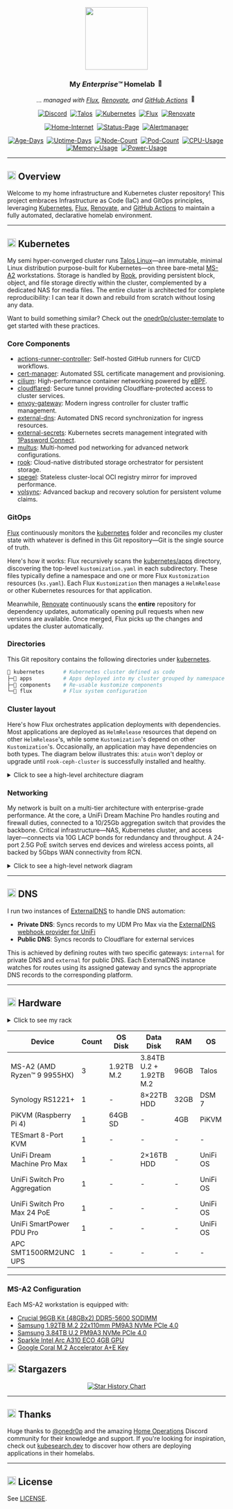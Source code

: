 <div align="center">

<img src="https://avatars.githubusercontent.com/u/36205263" align="center" width="144px" height="144px"/>

### My _Enterprise™_ Homelab <img src="https://fonts.gstatic.com/s/e/notoemoji/latest/1f680/512.gif" alt="🚀" width="16" height="16">

_... managed with [Flux](https://github.com/fluxcd/flux2), [Renovate](https://github.com/renovatebot/renovate), and [GitHub Actions](https://github.com/features/actions)_ <img src="https://fonts.gstatic.com/s/e/notoemoji/latest/1f916/512.gif" alt="🤖" width="16" height="16">

</div>

<div align="center">

[![Discord](https://img.shields.io/discord/673534664354430999?style=for-the-badge&label&logo=discord&logoColor=white&color=blue)](https://discord.gg/home-operations)&nbsp;
[![Talos](https://img.shields.io/endpoint?url=https%3A%2F%2Fkromgo.k13.dev%2Ftalos_version&style=for-the-badge&logo=talos&logoColor=white&color=blue&label=%20)](https://talos.dev)&nbsp;
[![Kubernetes](https://img.shields.io/endpoint?url=https%3A%2F%2Fkromgo.k13.dev%2Fkubernetes_version&style=for-the-badge&logo=kubernetes&logoColor=white&color=blue&label=%20)](https://kubernetes.io)&nbsp;
[![Flux](https://img.shields.io/endpoint?url=https%3A%2F%2Fkromgo.k13.dev%2Fflux_version&style=for-the-badge&logo=flux&logoColor=white&color=blue&label=%20)](https://fluxcd.io)&nbsp;
[![Renovate](https://img.shields.io/github/actions/workflow/status/buroa/k8s-gitops/renovate.yaml?branch=main&label=&logo=renovatebot&style=for-the-badge&color=blue)](https://github.com/buroa/k8s-gitops/actions/workflows/renovate.yaml)

</div>

<div align="center">

[![Home-Internet](https://img.shields.io/endpoint?url=https%3A%2F%2Fspoodermon.turbo.ac%2Fapi%2Fv1%2Fendpoints%2F_ping%2Fhealth%2Fbadge.shields&style=for-the-badge&logo=ubiquiti&logoColor=white&label=Home%20Internet)](https://status.k13.dev)&nbsp;
[![Status-Page](https://img.shields.io/endpoint?url=https%3A%2F%2Fspoodermon.turbo.ac%2Fapi%2Fv1%2Fendpoints%2F_status-page%2Fhealth%2Fbadge.shields&style=for-the-badge&logo=statuspage&logoColor=white&label=Status%20Page)](https://status.k13.dev)&nbsp;
[![Alertmanager](https://img.shields.io/endpoint?url=https%3A%2F%2Fspoodermon.turbo.ac%2Fapi%2Fv1%2Fendpoints%2F_heartbeat%2Fhealth%2Fbadge.shields&style=for-the-badge&logo=prometheus&logoColor=white&label=Alertmanager)](https://status.k13.dev)

</div>

<div align="center">

[![Age-Days](https://img.shields.io/endpoint?url=https%3A%2F%2Fkromgo.k13.dev%2Fcluster_age_days&style=flat-square&label=Age)](https://github.com/kashalls/kromgo)&nbsp;
[![Uptime-Days](https://img.shields.io/endpoint?url=https%3A%2F%2Fkromgo.k13.dev%2Fcluster_uptime_days&style=flat-square&label=Uptime)](https://github.com/kashalls/kromgo)&nbsp;
[![Node-Count](https://img.shields.io/endpoint?url=https%3A%2F%2Fkromgo.k13.dev%2Fcluster_node_count&style=flat-square&label=Nodes)](https://github.com/kashalls/kromgo)&nbsp;
[![Pod-Count](https://img.shields.io/endpoint?url=https%3A%2F%2Fkromgo.k13.dev%2Fcluster_pod_count&style=flat-square&label=Pods)](https://github.com/kashalls/kromgo)&nbsp;
[![CPU-Usage](https://img.shields.io/endpoint?url=https%3A%2F%2Fkromgo.k13.dev%2Fcluster_cpu_usage&style=flat-square&label=CPU)](https://github.com/kashalls/kromgo)&nbsp;
[![Memory-Usage](https://img.shields.io/endpoint?url=https%3A%2F%2Fkromgo.k13.dev%2Fcluster_memory_usage&style=flat-square&label=Memory)](https://github.com/kashalls/kromgo)&nbsp;
[![Power-Usage](https://img.shields.io/endpoint?url=https%3A%2F%2Fkromgo.k13.dev%2Fcluster_power_usage&style=flat-square&label=Power)](https://github.com/kashalls/kromgo)

</div>

---

## <img src="https://fonts.gstatic.com/s/e/notoemoji/latest/1f4a1/512.gif" alt="💡" width="20" height="20"> Overview

Welcome to my home infrastructure and Kubernetes cluster repository! This project embraces Infrastructure as Code (IaC) and GitOps principles, leveraging [Kubernetes](https://github.com/kubernetes/kubernetes), [Flux](https://github.com/fluxcd/flux2), [Renovate](https://github.com/renovatebot/renovate), and [GitHub Actions](https://github.com/features/actions) to maintain a fully automated, declarative homelab environment.

---

## <img src="https://fonts.gstatic.com/s/e/notoemoji/latest/1f331/512.gif" alt="🌱" width="20" height="20"> Kubernetes

My semi hyper-converged cluster runs [Talos Linux](https://github.com/siderolabs/talos)—an immutable, minimal Linux distribution purpose-built for Kubernetes—on three bare-metal [MS-A2](https://store.minisforum.com/products/minisforum-ms-a2) workstations. Storage is handled by [Rook](https://github.com/rook/rook), providing persistent block, object, and file storage directly within the cluster, complemented by a dedicated NAS for media files. The entire cluster is architected for complete reproducibility: I can tear it down and rebuild from scratch without losing any data.

Want to build something similar? Check out the [onedr0p/cluster-template](https://github.com/onedr0p/cluster-template) to get started with these practices.

### Core Components

- [actions-runner-controller](https://github.com/actions/actions-runner-controller): Self-hosted GitHub runners for CI/CD workflows.
- [cert-manager](https://github.com/cert-manager/cert-manager): Automated SSL certificate management and provisioning.
- [cilium](https://github.com/cilium/cilium): High-performance container networking powered by [eBPF](https://ebpf.io).
- [cloudflared](https://github.com/cloudflare/cloudflared): Secure tunnel providing Cloudflare-protected access to cluster services.
- [envoy-gateway](https://github.com/envoyproxy/gateway): Modern ingress controller for cluster traffic management.
- [external-dns](https://github.com/kubernetes-sigs/external-dns): Automated DNS record synchronization for ingress resources.
- [external-secrets](https://github.com/external-secrets/external-secrets): Kubernetes secrets management integrated with [1Password Connect](https://github.com/1Password/connect).
- [multus](https://github.com/k8snetworkplumbingwg/multus-cni): Multi-homed pod networking for advanced network configurations.
- [rook](https://github.com/rook/rook): Cloud-native distributed storage orchestrator for persistent storage.
- [spegel](https://github.com/spegel-org/spegel): Stateless cluster-local OCI registry mirror for improved performance.
- [volsync](https://github.com/backube/volsync): Advanced backup and recovery solution for persistent volume claims.

### GitOps

[Flux](https://github.com/fluxcd/flux2) continuously monitors the [kubernetes](./kubernetes) folder and reconciles my cluster state with whatever is defined in this Git repository—Git is the single source of truth.

Here's how it works: Flux recursively scans the [kubernetes/apps](./kubernetes/apps) directory, discovering the top-level `kustomization.yaml` in each subdirectory. These files typically define a namespace and one or more Flux `Kustomization` resources (`ks.yaml`). Each Flux `Kustomization` then manages a `HelmRelease` or other Kubernetes resources for that application.

Meanwhile, [Renovate](https://github.com/renovatebot/renovate) continuously scans the **entire** repository for dependency updates, automatically opening pull requests when new versions are available. Once merged, Flux picks up the changes and updates the cluster automatically.

### Directories

This Git repository contains the following directories under [kubernetes](./kubernetes).

```sh
📁 kubernetes      # Kubernetes cluster defined as code
├─📁 apps          # Apps deployed into my cluster grouped by namespace (see below)
├─📁 components    # Re-usable kustomize components
└─📁 flux          # Flux system configuration
```

### Cluster layout

Here's how Flux orchestrates application deployments with dependencies. Most applications are deployed as `HelmRelease` resources that depend on other `HelmRelease`'s, while some `Kustomization`'s depend on other `Kustomization`'s. Occasionally, an application may have dependencies on both types. The diagram below illustrates this: `atuin` won't deploy or upgrade until `rook-ceph-cluster` is successfully installed and healthy.

<details>
  <summary>Click to see a high-level architecture diagram</summary>

```mermaid
graph LR
    A["📦 Kustomization<br/>rook-ceph"]:::kustom
    B["📦 Kustomization<br/>rook-ceph-cluster"]:::kustom
    C["🎯 HelmRelease<br/>rook-ceph"]:::helm
    D["🎯 HelmRelease<br/>rook-ceph-cluster"]:::helm
    E["📦 Kustomization<br/>atuin"]:::kustom
    F["🎯 HelmRelease<br/>atuin"]:::helm

    A -->|Creates| C
    B -->|Creates| D
    B -.->|Depends on| A
    E -->|Creates| F
    E -.->|Depends on| B

    classDef kustom fill:#43A047,stroke:#2E7D32,stroke-width:3px,color:#fff,font-weight:bold,rx:10,ry:10
    classDef helm fill:#1976D2,stroke:#0D47A1,stroke-width:3px,color:#fff,font-weight:bold,rx:10,ry:10
```
</details>

### Networking

My network is built on a multi-tier architecture with enterprise-grade performance. At the core, a UniFi Dream Machine Pro handles routing and firewall duties, connected to a 10/25Gb aggregation switch that provides the backbone. Critical infrastructure—NAS, Kubernetes cluster, and access layer—connects via 10G LACP bonds for redundancy and throughput. A 24-port 2.5G PoE switch serves end devices and wireless access points, all backed by 5Gbps WAN connectivity from RCN.

<details>
  <summary>Click to see a high-level network diagram</summary>

```mermaid
graph TD
    %% Class Definitions
    classDef wan fill:#f87171,stroke:#fff,stroke-width:2px,color:#fff,font-weight:bold;
    classDef core fill:#60a5fa,stroke:#fff,stroke-width:2px,color:#fff,font-weight:bold;
    classDef agg fill:#34d399,stroke:#fff,stroke-width:2px,color:#fff,font-weight:bold;
    classDef switch fill:#a78bfa,stroke:#fff,stroke-width:2px,color:#fff,font-weight:bold;
    classDef device fill:#facc15,stroke:#fff,stroke-width:2px,color:#000,font-weight:bold;
    classDef vlan fill:#1f2937,stroke:#fff,stroke-width:1px,color:#fff,font-size:12px;

    %% Nodes
    RCN[🛜 RCN<br>5Gbps WAN]:::wan
    UDM[📦 UDM Pro]:::core
    AGG[🔗 Aggregation<br>10/25Gb]:::agg
    NAS[💾 NAS<br>1 Server]:::device
    K8s[☸️ Kubernetes<br>3 Nodes]:::device
    SW[🔌 24 Port<br>2.5G PoE]:::switch
    DEV[💻 Devices]:::device
    WIFI[📶 WiFi Clients]:::device

    %% Subgraph for VLANs
    subgraph VLANs [LAN +vlan]
        direction TB
        LOCAL[LOCAL<br>192.168.0.0/24]:::vlan
        TRUSTED[TRUSTED*<br>192.168.1.0/24]:::vlan
        SERVERS[SERVERS*<br>192.168.10.0/24]:::vlan
        SERVICES[SERVICES*<br>192.168.20.0/24]:::vlan
        IOT[IOT*<br>192.168.30.0/24]:::vlan
        GUEST[GUEST*<br>192.168.40.0/24]:::vlan
    end

    style VLANs fill:#111,stroke:#fff,stroke-width:2px,rx:0,ry:0,padding:20px;

    %% Links
    RCN -.->|WAN| UDM
    UDM --> AGG
    AGG -- 10G LACP --- NAS
    AGG -- 10G LACP --- K8s
    AGG -- 10G LACP --- SW
    SW --> DEV
    SW --> WIFI

    %% Style the bonded links thicker
    linkStyle 2 stroke-width:4px,stroke:34d399;
    linkStyle 3 stroke-width:4px,stroke:34d399;
    linkStyle 4 stroke-width:4px,stroke:34d399;

```
</details>

---

## <img src="https://fonts.gstatic.com/s/e/notoemoji/latest/1f30e/512.gif" alt="🌎" width="20" height="20"> DNS

I run two instances of [ExternalDNS](https://github.com/kubernetes-sigs/external-dns) to handle DNS automation:

- **Private DNS**: Syncs records to my UDM Pro Max via the [ExternalDNS webhook provider for UniFi](https://github.com/kashalls/external-dns-unifi-webhook)
- **Public DNS**: Syncs records to Cloudflare for external services

This is achieved by defining routes with two specific gateways: `internal` for private DNS and `external` for public DNS. Each ExternalDNS instance watches for routes using its assigned gateway and syncs the appropriate DNS records to the corresponding platform.

---

## <img src="https://fonts.gstatic.com/s/e/notoemoji/latest/2699_fe0f/512.gif" alt="⚙" width="20" height="20"> Hardware

<details>
  <summary>Click to see my rack</summary>

  <img src="https://github.com/user-attachments/assets/43bd0ca8-a1a8-49d5-9b9a-04fbdcecdd3f" align="center" alt="rack"/>
</details>

| Device                        | Count | OS Disk         | Data Disk                   | RAM   | OS               | Purpose                 |
|-------------------------------|-------|-----------------|-----------------------------|----|------------------|-------------------------|
| MS-A2 (AMD Ryzen™ 9 9955HX)   | 3     | 1.92TB M.2      | 3.84TB U.2 + 1.92TB M.2     | 96GB  | Talos            | Kubernetes Nodes        |
| Synology RS1221+              | 1     | -               | 8×22TB HDD                  | 32GB  | DSM 7            | NFS Storage             |
| PiKVM (Raspberry Pi 4)        | 1     | 64GB SD         | -                           | 4GB   | PiKVM            | Remote KVM              |
| TESmart 8-Port KVM            | 1     | -               | -                           | -     | -                | Network KVM             |
| UniFi Dream Machine Pro Max   | 1     | -               | 2×16TB HDD                  | -     | UniFi OS         | Router & NVR            |
| UniFi Switch Pro Aggregation  | 1     | -               | -                           | -     | UniFi OS         | 10G/25Gb Core Switch    |
| UniFi Switch Pro Max 24 PoE   | 1     | -               | -                           | -     | UniFi OS         | 2.5Gb PoE Switch        |
| UniFi SmartPower PDU Pro      | 1     | -               | -                           | -     | UniFi OS         | Managed PDU             |
| APC SMT1500RM2UNC UPS         | 1     | -               | -                           | -     | -                | Backup Power            |

---

### MS-A2 Configuration

Each MS-A2 workstation is equipped with:

- [Crucial 96GB Kit (48GBx2) DDR5-5600 SODIMM](https://www.amazon.com/Crucial-2x48GB-5600MT-5200MT-CT2K48G56C46S5/dp/B0C79K5VGZ)
- [Samsung 1.92TB M.2 22x110mm PM9A3 NVMe PCIe 4.0](https://www.amazon.com/SAMSUNG-1-9TB-PM9A3-NVMe-PCIe/dp/B0B23N4P7L)
- [Samsung 3.84TB U.2 PM9A3 NVMe PCIe 4.0](https://www.amazon.com/Samsung-PM9A3-Solid-State-Drive/dp/B0B83W15X6)
- [Sparkle Intel Arc A310 ECO 4GB GPU](https://www.amazon.com/dp/B0CSFJN835)
- [Google Coral M.2 Accelerator A+E Key](https://coral.ai/products/m2-accelerator-ae)

## <img src="https://fonts.gstatic.com/s/e/notoemoji/latest/1f31f/512.gif" alt="🌟" width="20" height="20"> Stargazers

<div align="center">

<a href="https://star-history.com/#buroa/k8s-gitops&Date">
  <picture>
    <source media="(prefers-color-scheme: dark)" srcset="https://api.star-history.com/svg?repos=buroa/k8s-gitops&type=Date&theme=dark" />
    <source media="(prefers-color-scheme: light)" srcset="https://api.star-history.com/svg?repos=buroa/k8s-gitops&type=Date" />
    <img alt="Star History Chart" src="https://api.star-history.com/svg?repos=buroa/k8s-gitops&type=Date" />
  </picture>
</a>

</div>

---

## <img src="https://fonts.gstatic.com/s/e/notoemoji/latest/1f64f/512.gif" alt="🙏" width="20" height="20"> Thanks

Huge thanks to [@onedr0p](https://github.com/onedr0p) and the amazing [Home Operations](https://discord.gg/home-operations) Discord community for their knowledge and support. If you're looking for inspiration, check out [kubesearch.dev](https://kubesearch.dev) to discover how others are deploying applications in their homelabs.

---

## <img src="https://fonts.gstatic.com/s/e/notoemoji/latest/2696_fe0f/512.gif" alt="⚖" width="20" height="20"> License

See [LICENSE](./LICENSE).
